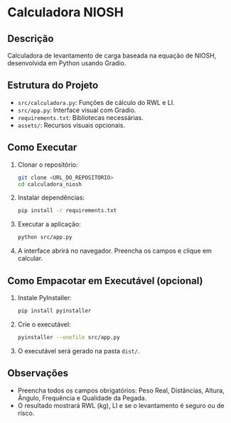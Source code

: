 
# Calculadora NIOSH

## Descrição
Calculadora de levantamento de carga baseada na equação de NIOSH, desenvolvida em Python usando Gradio.

## Estrutura do Projeto
- `src/calculadora.py`: Funções de cálculo do RWL e LI.
- `src/app.py`: Interface visual com Gradio.
- `requirements.txt`: Bibliotecas necessárias.
- `assets/`: Recursos visuais opcionais.

## Como Executar
1. Clonar o repositório:
   ```bash
   git clone <URL_DO_REPOSITORIO>
   cd calculadora_niosh
   ```
2. Instalar dependências:
   ```bash
   pip install -r requirements.txt
   ```
3. Executar a aplicação:
   ```bash
   python src/app.py
   ```
4. A interface abrirá no navegador. Preencha os campos e clique em calcular.

## Como Empacotar em Executável (opcional)
1. Instale PyInstaller:
   ```bash
   pip install pyinstaller
   ```
2. Crie o executável:
   ```bash
   pyinstaller --onefile src/app.py
   ```
3. O executável será gerado na pasta `dist/`.

## Observações
- Preencha todos os campos obrigatórios: Peso Real, Distâncias, Altura, Ângulo, Frequência e Qualidade da Pegada.
- O resultado mostrará RWL (kg), LI e se o levantamento é seguro ou de risco.

